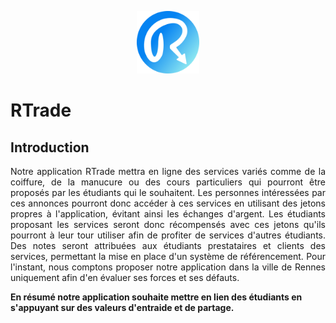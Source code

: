 <p align="center">
    <img src="https://github.com/godouxx/R_Trade/blob/demo/public/images/Rtradelogo.png" width="100">
</p>

# RTrade

## Introduction

<p align="justify">
  Notre application RTrade mettra en ligne des services variés comme de la coiffure, de la manucure ou des cours particuliers qui pourront être proposés par les étudiants qui le souhaitent. Les personnes intéressées par ces annonces pourront donc accéder à ces services en utilisant des jetons propres à l'application, évitant ainsi les échanges d'argent. Les étudiants proposant les services seront donc récompensés avec ces jetons qu'ils pourront à leur tour utiliser afin de profiter de services d'autres étudiants. Des notes seront attribuées aux étudiants prestataires et clients des services, permettant la mise en place d'un système de référencement. Pour l'instant, nous comptons proposer notre application dans la ville de Rennes uniquement afin d'en évaluer ses forces et ses défauts.
</p>

  **En résumé notre application souhaite mettre en lien des étudiants en s'appuyant sur des valeurs d'entraide et de partage.**
  

    
